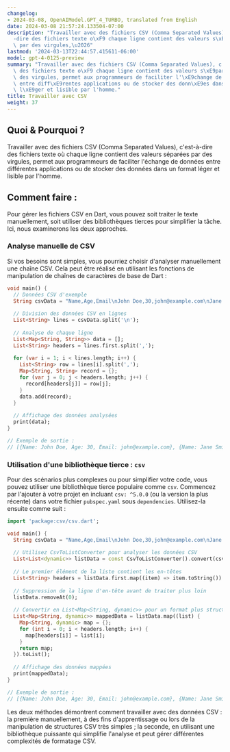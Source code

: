 ```yaml
---
changelog:
- 2024-03-08, OpenAIModel.GPT_4_TURBO, translated from English
date: 2024-03-08 21:57:24.133504-07:00
description: "Travailler avec des fichiers CSV (Comma Separated Values), c'est-\xE0\
  -dire des fichiers texte o\xF9 chaque ligne contient des valeurs s\xE9par\xE9es\
  \ par des virgules,\u2026"
lastmod: '2024-03-13T22:44:57.415611-06:00'
model: gpt-4-0125-preview
summary: "Travailler avec des fichiers CSV (Comma Separated Values), c'est-\xE0-dire\
  \ des fichiers texte o\xF9 chaque ligne contient des valeurs s\xE9par\xE9es par\
  \ des virgules, permet aux programmeurs de faciliter l'\xE9change de donn\xE9es\
  \ entre diff\xE9rentes applications ou de stocker des donn\xE9es dans un format\
  \ l\xE9ger et lisible par l'homme."
title: Travailler avec CSV
weight: 37
---
```


## Quoi & Pourquoi ?

Travailler avec des fichiers CSV (Comma Separated Values), c'est-à-dire des fichiers texte où chaque ligne contient des valeurs séparées par des virgules, permet aux programmeurs de faciliter l'échange de données entre différentes applications ou de stocker des données dans un format léger et lisible par l'homme.

## Comment faire :

Pour gérer les fichiers CSV en Dart, vous pouvez soit traiter le texte manuellement, soit utiliser des bibliothèques tierces pour simplifier la tâche. Ici, nous examinerons les deux approches.

### Analyse manuelle de CSV

Si vos besoins sont simples, vous pourriez choisir d'analyser manuellement une chaîne CSV. Cela peut être réalisé en utilisant les fonctions de manipulation de chaînes de caractères de base de Dart :

```dart
void main() {
  // Données CSV d'exemple
  String csvData = "Name,Age,Email\nJohn Doe,30,john@example.com\nJane Smith,25,jane@example.com";
  
  // Division des données CSV en lignes
  List<String> lines = csvData.split('\n');
  
  // Analyse de chaque ligne
  List<Map<String, String>> data = [];
  List<String> headers = lines.first.split(',');
  
  for (var i = 1; i < lines.length; i++) {
    List<String> row = lines[i].split(',');
    Map<String, String> record = {};
    for (var j = 0; j < headers.length; j++) {
      record[headers[j]] = row[j];
    }
    data.add(record);
  }
  
  // Affichage des données analysées
  print(data);
}

// Exemple de sortie :
// [{Name: John Doe, Age: 30, Email: john@example.com}, {Name: Jane Smith, Age: 25, Email: jane@example.com}]
```

### Utilisation d'une bibliothèque tierce : `csv`

Pour des scénarios plus complexes ou pour simplifier votre code, vous pouvez utiliser une bibliothèque tierce populaire comme `csv`. Commencez par l'ajouter à votre projet en incluant `csv: ^5.0.0` (ou la version la plus récente) dans votre fichier `pubspec.yaml` sous `dependencies`. Utilisez-la ensuite comme suit :

```dart
import 'package:csv/csv.dart';

void main() {
  String csvData = "Name,Age,Email\nJohn Doe,30,john@example.com\nJane Smith,25,jane@example.com";
  
  // Utilisez CsvToListConverter pour analyser les données CSV
  List<List<dynamic>> listData = const CsvToListConverter().convert(csvData);
  
  // Le premier élément de la liste contient les en-têtes
  List<String> headers = listData.first.map((item) => item.toString()).toList();
  
  // Suppression de la ligne d'en-tête avant de traiter plus loin
  listData.removeAt(0);
  
  // Convertir en List<Map<String, dynamic>> pour un format plus structuré
  List<Map<String, dynamic>> mappedData = listData.map((list) {
    Map<String, dynamic> map = {};
    for (int i = 0; i < headers.length; i++) {
      map[headers[i]] = list[i];
    }
    return map;
  }).toList();
  
  // Affichage des données mappées
  print(mappedData);
}

// Exemple de sortie :
// [{Name: John Doe, Age: 30, Email: john@example.com}, {Name: Jane Smith, Age: 25, Email: jane@example.com}]
```

Les deux méthodes démontrent comment travailler avec des données CSV : la première manuellement, à des fins d'apprentissage ou lors de la manipulation de structures CSV très simples ; la seconde, en utilisant une bibliothèque puissante qui simplifie l'analyse et peut gérer différentes complexités de formatage CSV.
